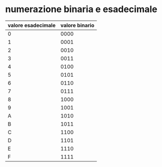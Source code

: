 # numerazione binaria e esadecimale

valore esadecimale    | valore binario
----------------------|-----------------------------------
0                     | 0000
1                     | 0001
2                     | 0010
3                     | 0011
4                     | 0100
5                     | 0101
6                     | 0110
7                     | 0111
8                     | 1000
9                     | 1001
A                     | 1010
B                     | 1011
C                     | 1100
D                     | 1101
E                     | 1110
F                     | 1111
